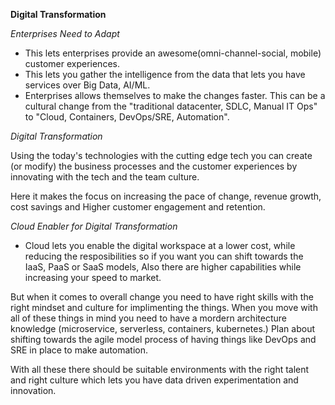 **Digital Transformation**

*Enterprises Need to Adapt*

- This lets enterprises provide an awesome(omni-channel-social, mobile) customer experiences.
- This lets you gather the intelligence from the data that lets you have services over Big Data, AI/ML.
- Enterprises allows themselves to make the changes faster. This can be a cultural change from the "traditional datacenter, SDLC, Manual IT Ops" to "Cloud, Containers, DevOps/SRE, Automation".

*Digital Transformation*

Using the today's technologies with the cutting edge tech you can create (or modify) the business processes and the customer experiences by innovating with the tech and the team culture.

Here it makes the focus on increasing the pace of change, revenue growth, cost savings and Higher customer engagement and retention.

*Cloud Enabler for Digital Transformation*

- Cloud lets you enable the digital workspace at a lower cost, while reducing the resposibilities so if you want you can shift towards the IaaS, PaaS or SaaS models, Also there are higher capabilities while increasing your speed to market.

But when it comes to overall change you need to have right skills with the right mindset and culture for implimenting the things. When you move with all of these things in mind you need to have a mordern architecture knowledge (microservice, serverless, containers, kubernetes.) Plan about shifting towards the agile model process of having things like DevOps and SRE in place to make automation.

With all these there should be suitable environments with the right talent and right culture which lets you have data driven experimentation and innovation.

